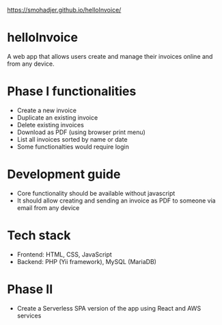 https://smohadjer.github.io/helloInvoice/

# helloInvoice
A web app that allows users create and manage their invoices online and from any device. 

# Phase I functionalities
- Create a new invoice 
- Duplicate an existing invoice
- Delete existing invoices
- Download as PDF (using browser print menu)
- List all invoices sorted by name or date
- Some functionalties would require login

# Development guide
- Core functionality should be available without javascript
- It should allow creating and sending an invoice as PDF to someone via email from any device

# Tech stack
- Frontend: HTML, CSS, JavaScript
- Backend: PHP (Yii framework), MySQL (MariaDB)

# Phase II
- Create a Serverless SPA version of the app using React and AWS services
